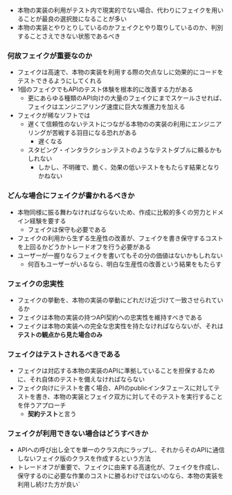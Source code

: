 - 本物の実装の利用がテスト内で現実的でない場合、代わりにフェイクを用いることが最良の選択肢になることが多い
- 本物の実装とやりとりしているのかフェイクとやり取りしているのか、判別することさえできない状態であるべき

### 何故フェイクが重要なのか

- フェイクは高速で、本物の実装を利用する際の欠点なしに効果的にコードをテストできるようにしてくれる
- 1個のフェイクでもAPIのテスト体験を根本的に改善する力がある
	- 更にあらゆる種類のAPI向けの大量のフェイクにまでスケールさせれば、フェイクはエンジニアリング速度に巨大な推進力を加える
- フェイクが稀なソフトでは
	- 遅くて信頼性のないテストにつながる本物のの実装の利用にエンジニアリングが苦戦する羽目になる恐れがある
		- 遅くなる
	- スタビング・インタラクションテストのようなテストダブルに頼るかもしれない
		- しかし、不明確で、脆く、効果の低いテストをもたらす結果となりかねない

### どんな場合にフェイクが書かれるべきか

- 本物同様に振る舞わなければならないため、作成に比較的多くの労力とドメイン経験を要する
	- フェイクは保守も必要である
- フェイクの利用から生ずる生産性の改善が、フェイクを書き保守するコストを上回るかどうかトレードオフを行う必要がある
- ユーザーが一握りならフェイクを書いてもその分の価値はないかもしれない
	- 何百もユーザーがいるなら、明白な生産性の改善という結果をもたらす

### フェイクの忠実性

- フェイクの挙動を、本物の実装の挙動にどれだけ近づけて一致させられているか
- フェイクは本物の実装の持つAPI契約への忠実性を維持すべきである
- フェイクは本物の実装への完全な忠実性を持たなければならないが、それは**テストの観点から見た場合のみ**

### フェイクはテストされるべきである

- フェイクは対応する本物の実装のAPIに準拠していることを担保するために、それ自体のテストを備えなければならない
- フェイク向けにテストを書く場合、APIのpublicインタフェースに対してテストを書き、本物の実装とフェイク双方に対してそのテストを実行することを伴うアプローチ
	- **契約テスト**と言う

### フェイクが利用できない場合はどうすべきか

- APIへの呼び出し全てを単一のクラス内にラップし、それからそのAPIに通信しないフェイク版のクラスを作成するという方法
- トレードオフが重要で、フェイクに由来する高速化が、フェイクを作成し、保守するのに必要な作業のコストに勝るわけではないのなら、本物の実装を利用し続けた方が良い`